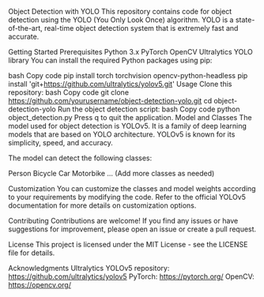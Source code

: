 Object Detection with YOLO
This repository contains code for object detection using the YOLO (You Only Look Once) algorithm. YOLO is a state-of-the-art, real-time object detection system that is extremely fast and accurate.

Getting Started
Prerequisites
Python 3.x
PyTorch
OpenCV
Ultralytics YOLO library
You can install the required Python packages using pip:

bash
Copy code
pip install torch torchvision opencv-python-headless
pip install 'git+https://github.com/ultralytics/yolov5.git'
Usage
Clone this repository:
bash
Copy code
git clone https://github.com/yourusername/object-detection-yolo.git
cd object-detection-yolo
Run the object detection script:
bash
Copy code
python object_detection.py
Press q to quit the application.
Model and Classes
The model used for object detection is YOLOv5. It is a family of deep learning models that are based on YOLO architecture. YOLOv5 is known for its simplicity, speed, and accuracy.

The model can detect the following classes:

Person
Bicycle
Car
Motorbike
...
(Add more classes as needed)

Customization
You can customize the classes and model weights according to your requirements by modifying the code. Refer to the official YOLOv5 documentation for more details on customization options.

Contributing
Contributions are welcome! If you find any issues or have suggestions for improvement, please open an issue or create a pull request.

License
This project is licensed under the MIT License - see the LICENSE file for details.

Acknowledgments
Ultralytics YOLOv5 repository: https://github.com/ultralytics/yolov5
PyTorch: https://pytorch.org/
OpenCV: https://opencv.org/
